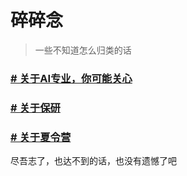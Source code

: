 # 碎碎念

> 一些不知道怎么归类的话

### [# 关于AI专业，你可能关心](https://github.com/Robin-WZQ/BIT-AI-Review/blob/main/%E4%B8%AA%E4%BA%BA%E6%84%9F%E6%83%B3/%E4%BA%BA%E5%B7%A5%E6%99%BA%E8%83%BD%E4%B8%93%E4%B8%9AQA.md)

### [# 关于保研](https://github.com/Robin-WZQ/BIT-AI-Review/blob/main/个人感想/关于保研.md)

### [# 关于夏令营](https://github.com/Robin-WZQ/BIT-AI-Review/blob/main/个人感想/关于夏令营.md)

尽吾志了，也达不到的话，也没有遗憾了吧
